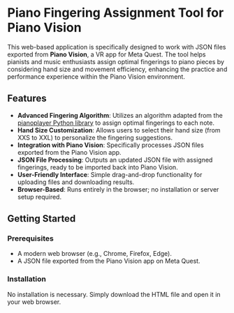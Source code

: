 # Piano Fingering Assignment Tool for Piano Vision

This web-based application is specifically designed to work with JSON files exported from **Piano Vision**, a VR app for Meta Quest. The tool helps pianists and music enthusiasts assign optimal fingerings to piano pieces by considering hand size and movement efficiency, enhancing the practice and performance experience within the Piano Vision environment.

## Features

- **Advanced Fingering Algorithm**: Utilizes an algorithm adapted from the [pianoplayer Python library](https://github.com/marcomusy/pianoplayer/) to assign optimal fingerings to each note.
- **Hand Size Customization**: Allows users to select their hand size (from XXS to XXL) to personalize the fingering suggestions.
- **Integration with Piano Vision**: Specifically processes JSON files exported from the Piano Vision app.
- **JSON File Processing**: Outputs an updated JSON file with assigned fingerings, ready to be imported back into Piano Vision.
- **User-Friendly Interface**: Simple drag-and-drop functionality for uploading files and downloading results.
- **Browser-Based**: Runs entirely in the browser; no installation or server setup required.

## Getting Started

### Prerequisites

- A modern web browser (e.g., Chrome, Firefox, Edge).
- A JSON file exported from the Piano Vision app on Meta Quest.

### Installation

No installation is necessary. Simply download the HTML file and open it in your web browser.




